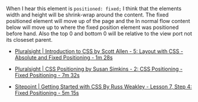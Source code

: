 When I hear this element is `positioned: fixed;` I think that the elements width and height will be  shrink-wrap around the content. The fixed positioned element will move up of the page and the In normal flow content below will move up to where the fixed position element was positioned before hand. Also the top 0 and bottom 0 will be relative to the view port not its closeset parent.


- [Pluralsight | Introduction to CSS by Scott Allen - 5: Layout with CSS - Absolute and Fixed Positioning - 1m 28s](https://app.pluralsight.com/player?course=css-intro&author=scott-allen&name=css-layout&clip=3&mode=live)

- [Pluralsight | CSS Positioning by Susan Simkins - 2: CSS Positioning - Fixed Positioning - 7m 32s](https://app.pluralsight.com/player?course=css-positioning-1834&author=susan-simkins&name=css-positioning-1834-m2&clip=0&mode=live)

- [Sitepoint | Getting Started with CSS By Russ Weakley - Lesson 7, Step 4: Fixed Positioning - 5m 15s](https://www.sitepoint.com/premium/courses/getting-started-with-css-2903/lesson/7/step/4) 
